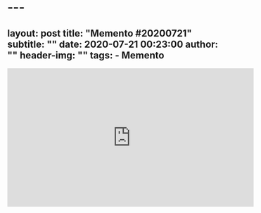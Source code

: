  # ---
layout:     post
title:      "Memento #20200721"
subtitle:   ""
date:       2020-07-21 00:23:00
author:     ""
header-img: ""
tags:
    - Memento
---
<!-- more --> 
<iframe width="560" height="315" src="https://www.youtube.com/embed/1vKxNoxEfDM" frameborder="0" allow="accelerometer; autoplay; encrypted-media; gyroscope; picture-in-picture" allowfullscreen></iframe>